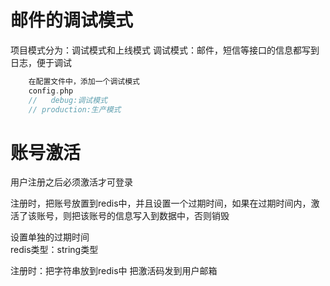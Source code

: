 # 邮件的调试模式
 项目模式分为：调试模式和上线模式
 调试模式：邮件，短信等接口的信息都写到日志，便于调试

~~~php
    在配置文件中，添加一个调试模式
    config.php
    //   debug:调试模式
    // production:生产模式
~~~

# 账号激活
用户注册之后必须激活才可登录

注册时，把账号放置到redis中，并且设置一个过期时间，如果在过期时间内，激活了该账号，则把该账号的信息写入到数据中，否则销毁

设置单独的过期时间    
redis类型：string类型

注册时：把字符串放到redis中
把激活码发到用户邮箱
